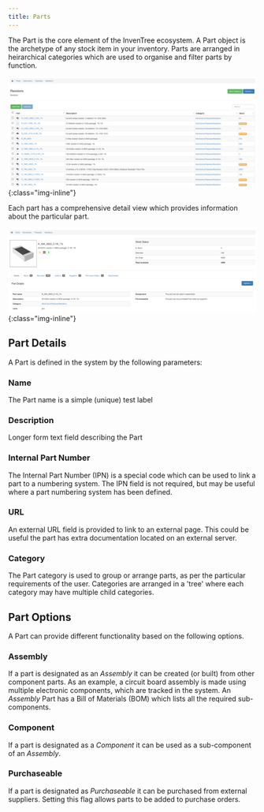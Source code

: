 ```yaml
---
title: Parts
---
```


The Part is the core element of the InvenTree ecosystem. A Part object is the archetype of any stock item in your inventory. Parts are arranged in heirarchical categories which are used to organise and filter parts by function.

![part category](/assets/img/part/part_category.png){:class="img-inline"}

Each part has a comprehensive detail view which provides information about the particular part.

![part overview](/assets/img/part/part_overview.png){:class="img-inline"}

## Part Details

A Part is defined in the system by the following parameters:

### Name

The Part name is a simple (unique) test label

### Description

Longer form text field describing the Part

### Internal Part Number

The Internal Part Number (IPN) is a special code which can be used to link a part to a numbering system. The IPN field is not required, but may be useful where a part numbering system has been defined.

### URL

An external URL field is provided to link to an external page. This could be useful the part has extra documentation located on an external server.

### Category

The Part category is used to group or arrange parts, as per the particular requirements of the user. Categories are arranged in a 'tree' where each category may have multiple child categories.

## Part Options

A Part can provide different functionality based on the following options.

### Assembly

If a part is designated as an *Assembly* it can be created (or built) from other component parts. As an example, a circuit board assembly is made using multiple electronic components, which are tracked in the system. An *Assembly* Part has a Bill of Materials (BOM) which lists all the required sub-components.

### Component

If a part is designated as a *Component* it can be used as a sub-component of an *Assembly*.

### Purchaseable

If a part is designated as *Purchaseable* it can be purchased from external suppliers. Setting this flag allows parts to be added to purchase orders.

